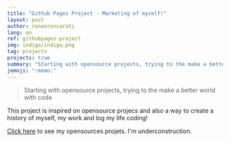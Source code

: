 ```yaml
---
title: "Github Pages Project - Marketing of myself!"
layout: post
author: renanroncarati
lang: en
ref: githubpages-project
img: indigo/indigo.png
tag: projects
projects: true
summary: "Starting with opensource projects, trying to the make a better world with code"
jemoji: ":memo:" 
---
```


> Starting with opensource projects, trying to the make a better world with code

This project is inspired on opensource projecs and also a way to create a history of myself, my work and log my life coding!

[Click here](https://github.com/renanroncarati) to see my opensources projets. I'm underconstruction.